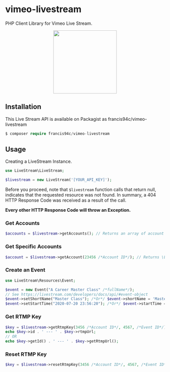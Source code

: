 # vimeo-livestream
PHP Client Library for Vimeo Live Stream.

<p style="text-align:center;"><img width="200" src="https://livestream.com/assets/images/shared/livestream_og_image.jpg"/></p>

## Installation ##
This Live Stream API is available on Packagist as francis94c/vimeo-livestream

```php
$ composer require francis94c/vimeo-livestream
```

## Usage ##
Creating a LiveStream Instance.

```php
use LiveStream\LiveStream;

$livestream = new LiveStream('[YOUR_API_KEY]');
```

Before you proceed, note that `$livestream` function calls that return null, indicates that the requested resource was not found. In summary, a 404 HTTP Response Code was received as a result of the call. 

__Every other HTTP Response Code will throw an Exception.__

### Get Accounts ###
```php
$accounts = $livestream->getAccounts(); // Returns an array of account resources.
```

### Get Specific Accounts ###
```php
$account = $livestream->getAccount(23456 /*Account ID*/); // Returns \LiveStream\Resources\Account.
```

### Create an Event ###
```php
use LiveStream\Resources\Event;

$event = new Event("A Career Master Class" /*fullName*/);
// See https://livestream.com/developers/docs/api/#event-object
$event->setShortName("Master Class"); /*Or*/ $event->shortName = 'Master Class';
$event->setStartTime("2020-07-20 23:56:20"); /*Or*/ $event->startTime = /*Time in ISO8601 date time format*/
```

### Get RTMP Key ###
```php
$key = $livestream->getRtmpKey(3456 /*Account ID*/, 4567, /*Event ID*/); // Returns \LiveStream\Resources\RTMPKey.
echo $key->id . ' --- ' . $key->rtmpUrl;
// OR
echo $key->getId() . ' --- ' . $key->getRtmpUrl();
```

### Reset RTMP Key ###
```php
$key = $livestream->resetRtmpKey(3456 /*Account ID*/, 4567, /*Event ID*/);
```